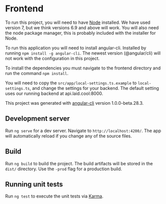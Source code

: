 # Frontend
To run this project, you will need to have [Node](https://nodejs.org/en/) installed. We have used version 7, but we think versions 6.9 and above will work. You will also need the node package manager, this is probably included with the installer for Node.

To run this application you will need to install angular-cli. Installed by running `npm install -g angular-cli`. The newest version (@angular/cli) will not work with the configuration in this project.

To install the dependencies you must navigate to the frontend directory and run the command `npm install`.

You will need to copy the `src/app/local-settings.ts.example` to `local-settings.ts`, and change the settings for your backend. The default setting uses our running backend at api.laid.cool:8000. 

This project was generated with [angular-cli](https://github.com/angular/angular-cli) version 1.0.0-beta.28.3.

## Development server
Run `ng serve` for a dev server. Navigate to `http://localhost:4200/`. The app will automatically reload if you change any of the source files.

## Build

Run `ng build` to build the project. The build artifacts will be stored in the `dist/` directory. Use the `-prod` flag for a production build.

## Running unit tests

Run `ng test` to execute the unit tests via [Karma](https://karma-runner.github.io).
